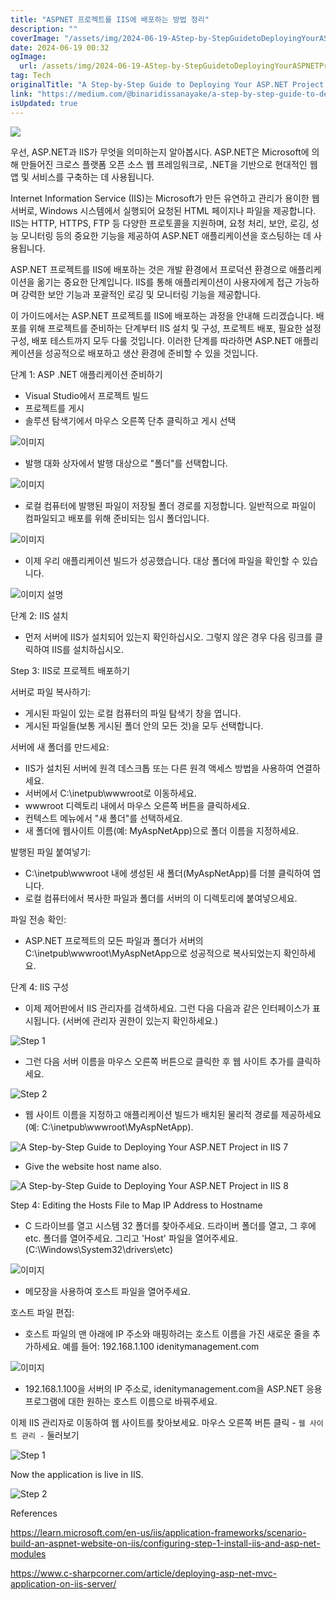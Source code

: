 ```yaml
---
title: "ASPNET 프로젝트를 IIS에 배포하는 방법 정리"
description: ""
coverImage: "/assets/img/2024-06-19-AStep-by-StepGuidetoDeployingYourASPNETProjectinIIS_0.png"
date: 2024-06-19 00:32
ogImage: 
  url: /assets/img/2024-06-19-AStep-by-StepGuidetoDeployingYourASPNETProjectinIIS_0.png
tag: Tech
originalTitle: "A Step-by-Step Guide to Deploying Your ASP.NET Project in IIS"
link: "https://medium.com/@binaridissanayake/a-step-by-step-guide-to-deploying-your-asp-net-project-in-iis-3bf5be6366ef"
isUpdated: true
---
```






<img src="/assets/img/2024-06-19-AStep-by-StepGuidetoDeployingYourASPNETProjectinIIS_0.png" />

우선, ASP.NET과 IIS가 무엇을 의미하는지 알아봅시다. ASP.NET은 Microsoft에 의해 만들어진 크로스 플랫폼 오픈 소스 웹 프레임워크로, .NET을 기반으로 현대적인 웹 앱 및 서비스를 구축하는 데 사용됩니다.

Internet Information Service (IIS)는 Microsoft가 만든 유연하고 관리가 용이한 웹 서버로, Windows 시스템에서 실행되어 요청된 HTML 페이지나 파일을 제공합니다. IIS는 HTTP, HTTPS, FTP 등 다양한 프로토콜을 지원하며, 요청 처리, 보안, 로깅, 성능 모니터링 등의 중요한 기능을 제공하여 ASP.NET 애플리케이션을 호스팅하는 데 사용됩니다.

ASP.NET 프로젝트를 IIS에 배포하는 것은 개발 환경에서 프로덕션 환경으로 애플리케이션을 옮기는 중요한 단계입니다. IIS를 통해 애플리케이션이 사용자에게 접근 가능하며 강력한 보안 기능과 포괄적인 로깅 및 모니터링 기능을 제공합니다.

<div class="content-ad"></div>

이 가이드에서는 ASP.NET 프로젝트를 IIS에 배포하는 과정을 안내해 드리겠습니다. 배포를 위해 프로젝트를 준비하는 단계부터 IIS 설치 및 구성, 프로젝트 배포, 필요한 설정 구성, 배포 테스트까지 모두 다룰 것입니다. 이러한 단계를 따라하면 ASP.NET 애플리케이션을 성공적으로 배포하고 생산 환경에 준비할 수 있을 것입니다.

단계 1: ASP .NET 애플리케이션 준비하기

- Visual Studio에서 프로젝트 빌드
- 프로젝트를 게시
- 솔루션 탐색기에서 마우스 오른쪽 단추 클릭하고 게시 선택

![이미지](/assets/img/2024-06-19-AStep-by-StepGuidetoDeployingYourASPNETProjectinIIS_1.png)

<div class="content-ad"></div>

- 발행 대화 상자에서 발행 대상으로 "폴더"를 선택합니다.

![이미지](/assets/img/2024-06-19-AStep-by-StepGuidetoDeployingYourASPNETProjectinIIS_2.png)

- 로컬 컴퓨터에 발행된 파일이 저장될 폴더 경로를 지정합니다. 일반적으로 파일이 컴파일되고 배포를 위해 준비되는 임시 폴더입니다.

![이미지](/assets/img/2024-06-19-AStep-by-StepGuidetoDeployingYourASPNETProjectinIIS_3.png)

<div class="content-ad"></div>

- 이제 우리 애플리케이션 빌드가 성공했습니다. 대상 폴더에 파일을 확인할 수 있습니다.

![이미지 설명](/assets/img/2024-06-19-AStep-by-StepGuidetoDeployingYourASPNETProjectinIIS_4.png)

단계 2: IIS 설치

- 먼저 서버에 IIS가 설치되어 있는지 확인하십시오. 그렇지 않은 경우 다음 링크를 클릭하여 IIS를 설치하십시오.

<div class="content-ad"></div>

Step 3: IIS로 프로젝트 배포하기

서버로 파일 복사하기:

- 게시된 파일이 있는 로컬 컴퓨터의 파일 탐색기 창을 엽니다.
- 게시된 파일들(보통 게시된 폴더 안의 모든 것)을 모두 선택합니다.

<div class="content-ad"></div>

서버에 새 폴더를 만드세요:

- IIS가 설치된 서버에 원격 데스크톱 또는 다른 원격 액세스 방법을 사용하여 연결하세요.
- 서버에서 C:\inetpub\wwwroot로 이동하세요.
- wwwroot 디렉토리 내에서 마우스 오른쪽 버튼을 클릭하세요.
- 컨텍스트 메뉴에서 "새 폴더"를 선택하세요.
- 새 폴더에 웹사이트 이름(예: MyAspNetApp)으로 폴더 이름을 지정하세요.

발행된 파일 붙여넣기:

- C:\inetpub\wwwroot 내에 생성된 새 폴더(MyAspNetApp)를 더블 클릭하여 엽니다.
- 로컬 컴퓨터에서 복사한 파일과 폴더를 서버의 이 디렉토리에 붙여넣으세요.

<div class="content-ad"></div>

파일 전송 확인:

- ASP.NET 프로젝트의 모든 파일과 폴더가 서버의 C:\inetpub\wwwroot\MyAspNetApp으로 성공적으로 복사되었는지 확인하세요.

단계 4: IIS 구성

- 이제 제어판에서 IIS 관리자를 검색하세요. 그런 다음 다음과 같은 인터페이스가 표시됩니다. (서버에 관리자 권한이 있는지 확인하세요.)

<div class="content-ad"></div>


![Step 1](/assets/img/2024-06-19-AStep-by-StepGuidetoDeployingYourASPNETProjectinIIS_5.png)

- 그런 다음 서버 이름을 마우스 오른쪽 버튼으로 클릭한 후 웹 사이트 추가를 클릭하세요.

![Step 2](/assets/img/2024-06-19-AStep-by-StepGuidetoDeployingYourASPNETProjectinIIS_6.png)

- 웹 사이트 이름을 지정하고 애플리케이션 빌드가 배치된 물리적 경로를 제공하세요(예: C:\inetpub\wwwroot\MyAspNetApp).


<div class="content-ad"></div>


![A Step-by-Step Guide to Deploying Your ASP.NET Project in IIS 7](/assets/img/2024-06-19-AStep-by-StepGuidetoDeployingYourASPNETProjectinIIS_7.png)

- Give the website host name also.

![A Step-by-Step Guide to Deploying Your ASP.NET Project in IIS 8](/assets/img/2024-06-19-AStep-by-StepGuidetoDeployingYourASPNETProjectinIIS_8.png)

Step 4: Editing the Hosts File to Map IP Address to Hostname


<div class="content-ad"></div>

- C 드라이브를 열고 시스템 32 폴더를 찾아주세요. 드라이버 폴더를 열고, 그 후에 etc. 폴더를 열어주세요. 그리고 'Host' 파일을 열어주세요. (C:\Windows\System32\drivers\etc)

![이미지](/assets/img/2024-06-19-AStep-by-StepGuidetoDeployingYourASPNETProjectinIIS_9.png)

- 메모장을 사용하여 호스트 파일을 열어주세요.

호스트 파일 편집:

<div class="content-ad"></div>

- 호스트 파일의 맨 아래에 IP 주소와 매핑하려는 호스트 이름을 가진 새로운 줄을 추가하세요. 예를 들어:
192.168.1.100 idenitymanagement.com

![이미지](/assets/img/2024-06-19-AStep-by-StepGuidetoDeployingYourASPNETProjectinIIS_10.png)

- 192.168.1.100을 서버의 IP 주소로, idenitymanagement.com을 ASP.NET 응용 프로그램에 대한 원하는 호스트 이름으로 바꿔주세요.

이제 IIS 관리자로 이동하여 웹 사이트를 찾아보세요. 마우스 오른쪽 버튼 클릭 - `웹 사이트 관리 -` 둘러보기

<div class="content-ad"></div>


![Step 1](/assets/img/2024-06-19-AStep-by-StepGuidetoDeployingYourASPNETProjectinIIS_11.png)

Now the application is live in IIS.

![Step 2](/assets/img/2024-06-19-AStep-by-StepGuidetoDeployingYourASPNETProjectinIIS_12.png)

References


<div class="content-ad"></div>

https://learn.microsoft.com/en-us/iis/application-frameworks/scenario-build-an-aspnet-website-on-iis/configuring-step-1-install-iis-and-asp-net-modules

https://www.c-sharpcorner.com/article/deploying-asp-net-mvc-application-on-iis-server/